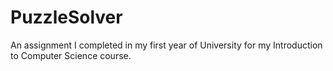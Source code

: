 # PuzzleSolver
An assignment I completed in my first year of University for my Introduction to Computer Science course. 
